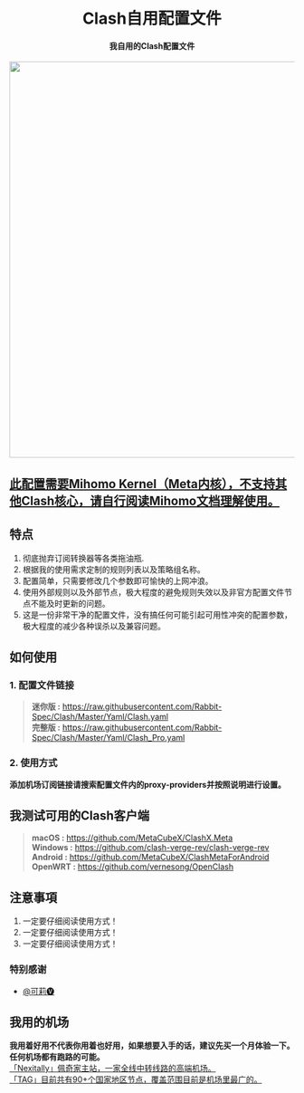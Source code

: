<h1 align="center">Clash自用配置文件</h1>

<h4 align="center">我自用的Clash配置文件 </h4>

<p align="center">
<img src="https://raw.githubusercontent.com/Rabbit-Spec/Clash/Master/img/1.PNG" width="700"></img>
</p>

## [此配置需要Mihomo Kernel（Meta内核），不支持其他Clash核心，请自行阅读Mihomo文档理解使用。](https://github.com/MetaCubeX/mihomo/tree/Alpha) <br>

## 特点
1. 彻底抛弃订阅转换器等各类拖油瓶.
2. 根据我的使用需求定制的规则列表以及策略组名称。
3. 配置简单，只需要修改几个参数即可愉快的上网冲浪。
4. 使用外部规则以及外部节点，极大程度的避免规则失效以及非官方配置文件节点不能及时更新的问题。
5. 这是一份非常干净的配置文件，没有搞任何可能引起可用性冲突的配置参数，极大程度的减少各种误杀以及兼容问题。

## 如何使用
### 1. 配置文件链接
> **迷你版 :** https://raw.githubusercontent.com/Rabbit-Spec/Clash/Master/Yaml/Clash.yaml<br>
> **完整版 :** https://raw.githubusercontent.com/Rabbit-Spec/Clash/Master/Yaml/Clash_Pro.yaml<br>
### 2. 使用方式
**添加机场订阅链接请搜索配置文件内的proxy-providers并按照说明进行设置。**<br>

## 我测试可用的Clash客户端
> **macOS :** https://github.com/MetaCubeX/ClashX.Meta<br>
> **Windows :** https://github.com/clash-verge-rev/clash-verge-rev<br>
> **Android :** https://github.com/MetaCubeX/ClashMetaForAndroid<br>
> **OpenWRT :** https://github.com/vernesong/OpenClash<br>


## 注意事項
1. 一定要仔细阅读使用方式！
2. 一定要仔细阅读使用方式！
3. 一定要仔细阅读使用方式！

### 特别感谢
- [@可莉🅥](https://gitlab.com/lodepuly/vpn_tool/-/tree/master/Tool/Clash/Config)

## 我用的机场
**我用着好用不代表你用着也好用，如果想要入手的话，建议先买一个月体验一下。任何机场都有跑路的可能。**<br>
[「Nexitally」佩奇家主站，一家全线中转线路的高端机场。](https://naixii.com/signupbyemail.aspx?MemberCode=0b532ff85dda43e595fb1ae17843ae6d20211110231626) <br>
[「TAG」目前共有90+个国家地区节点，覆盖范围目前是机场里最广的。](https://tagss.pro#/register?invite=hlnIqYOx) <br>
